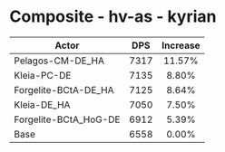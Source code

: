 # Composite - hv-as - kyrian
| Actor | DPS | Increase |
|---|:---:|:---:|
|Pelagos-CM-DE_HA|7317|11.57%|
|Kleia-PC-DE|7135|8.80%|
|Forgelite-BCtA-DE_HA|7125|8.64%|
|Kleia-DE_HA|7050|7.50%|
|Forgelite-BCtA_HoG-DE|6912|5.39%|
|Base|6558|0.00%|
